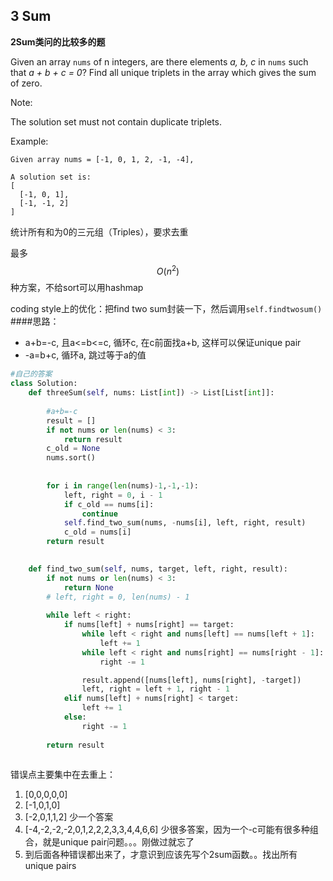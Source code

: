 ## 3 Sum

**2Sum类问的比较多的题**

Given an array `nums` of n integers, are there elements _a, b, c_ in `nums` such that _a + b + c = 0_? Find all unique triplets in the array which gives the sum of zero.

Note:

The solution set must not contain duplicate triplets.

Example:
```
Given array nums = [-1, 0, 1, 2, -1, -4],

A solution set is:
[
  [-1, 0, 1],
  [-1, -1, 2]
]
```
统计所有和为0的三元组（Triples），要求去重

最多$$O(n^2)$$种方案，不给sort可以用hashmap

coding style上的优化：把find two sum封装一下，然后调用``self.findtwosum()``
####思路：
- a+b=-c, 且a<=b<=c, 循环c, 在c前面找a+b, 这样可以保证unique pair
- -a=b+c, 循环a, 跳过等于a的值




```py
#自己的答案
class Solution:
    def threeSum(self, nums: List[int]) -> List[List[int]]:
        
        #a+b=-c
        result = []
        if not nums or len(nums) < 3:
            return result
        c_old = None
        nums.sort()
        
        
        for i in range(len(nums)-1,-1,-1):
            left, right = 0, i - 1
            if c_old == nums[i]:
                continue
            self.find_two_sum(nums, -nums[i], left, right, result)
            c_old = nums[i]
        return result

    
    def find_two_sum(self, nums, target, left, right, result):
        if not nums or len(nums) < 3:
            return None
        # left, right = 0, len(nums) - 1
        
        while left < right:
            if nums[left] + nums[right] == target:
                while left < right and nums[left] == nums[left + 1]:
                    left += 1
                while left < right and nums[right] == nums[right - 1]:
                    right -= 1

                result.append([nums[left], nums[right], -target])
                left, right = left + 1, right - 1
            elif nums[left] + nums[right] < target:
                left += 1
            else:
                right -= 1
                
        return result
 
```



错误点主要集中在去重上：
1. [0,0,0,0,0]
2. [-1,0,1,0]
3. [-2,0,1,1,2] 少一个答案
4. [-4,-2,-2,-2,0,1,2,2,2,3,3,4,4,6,6] 少很多答案，因为一个-c可能有很多种组合，就是unique pair问题。。。刚做过就忘了
5. 到后面各种错误都出来了，才意识到应该先写个2sum函数。。找出所有unique pairs







